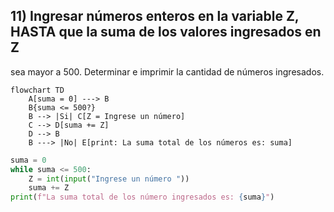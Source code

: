 ## 11) Ingresar números enteros en la variable Z, HASTA que la suma de los valores ingresados en Z
sea mayor a 500. Determinar e imprimir la cantidad de números ingresados. 
```mermaid
flowchart TD
	A[suma = 0] ---> B
    B{suma <= 500?}
    B --> |Si| C[Z = Ingrese un número]
    C --> D[suma += Z]
    D --> B
    B ---> |No| E[print: La suma total de los números es: suma]
```

```python
suma = 0
while suma <= 500:
    Z = int(input("Ingrese un número "))
    suma += Z
print(f"La suma total de los número ingresados es: {suma}")
```